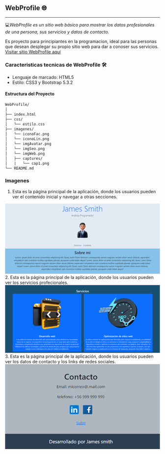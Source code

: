 ## WebProfile  🌐 
---
💻*WebProfile es un sitio web básico para mostrar los datos profesionales de una persona, sus servicios y datos de contacto.*  

Es proyecto para principiantes en la programacion, ideal para las personas que desean desplegar su propio sitio web para dar a conoser sus servicios.  
[Visitar sitio WebProfile aquí](https://richardc-dev.github.io/webProfile/)

### Caracteristicas tecnicas de WebProfile 🛠
- Lenguaje de marcado: HTML5
- Estilo: CSS3 y Bootstrap 5.3.2

#### Estructura del Proyecto  
```plaintext
WebProfile/
│
├── index.html
├── css/
│   └── estilo.css
├── imagenes/
│   └── iconoFac.png
│   └── iconoLin.png
│   └── imgAvatar.png
│   └── imgSeo.png
│   └── imgWeb.png
│   ├── captures/
│   |   └── cap1.png
└── README.md
```

### Imagenes

1.  Esta es la página principal de la aplicación, donde los usuarios pueden ver el contenido inicial y navegar a otras secciones.  
<img src="imagenes/captures/cap1.PNG" alt="Página Principal" width="800"/>
2.  Esta es la página principal de la aplicación, donde los usuarios pueden ver los servicios profecionales.  
<img src="imagenes/captures/cap2.PNG" alt="Página Principal" width="800"/>
3.  Esta es la página principal de la aplicación, donde los usuarios pueden ver los datos de contacto y los links de redes sociales.  
<img src="imagenes/captures/cap3.PNG" alt="Página Principal"/>




